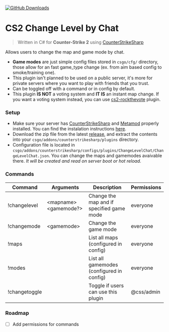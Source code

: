 [![GitHub Downloads](https://img.shields.io/github/downloads/Kamiloo13/CS2_ChangeLevelChat/total.svg?style=flat-square&label=Downloads)](https://github.com/Kamiloo13/CS2_ChangeLevelChat/releases/latest)

# CS2 Change Level by Chat
> Written in C# for **Counter-Strike 2** using [CounterStrikeSharp](https://github.com/roflmuffin/CounterStrikeSharp)

Allows users to change the map and game mode by chat. 
- **Game modes** are just simple config files stored in `csgo/cfg/` directory, those allow for an fast game_type change (ex. from aim based config to smoke/training one).
- This plugin isn't planned to be used on a public server, it's more for private servers where you want to play with friends that you trust. 
- Can be toggled off with a command or in config by default.
- This plugin **IS NOT** a voting system and **IT IS** an instant map change. If you want a voting system instead, you can use [cs2-rockthevote](https://github.com/abnerfs/cs2-rockthevote) plugin.

### Setup
* Make sure your server has [CounterStrikeSharp](https://github.com/roflmuffin/CounterStrikeSharp) and [Metamod](https://www.sourcemm.net/downloads.php/?branch=master) properly installed. You can find the instalation instructions [here](https://docs.cssharp.dev/docs/guides/getting-started.html).
* Download the zip file from the latest [release](https://github.com/Kamiloo13/CS2_ChangeLevelChat/releases), and extract the contents into your `csgo/addons/counterstrikesharp/plugins` directory.
* Configuration file is located in `csgo/addons/counterstrikesharp/configs/plugins/ChangeLevelChat/ChangeLevelChat.json`. You can change the maps and gamemodes avaivable there. *It will be created and read on server boot or hot reload*.


### Commands
| Command         | Arguments                         | Description                                                          | Permissions |
|-----------------|-----------------------------------|----------------------------------------------------------------------|-------------|
| !changelevel    | \<mapname\> \<gamemode?\>         | Change the map and if specified game mode                            | everyone    |
| !changemode     | \<gamemode>                       | Change the game mode                                                 | everyone    |
| !maps           |                                   | List all maps (configured in config)                                 | everyone    |
| !modes          |                                   | List all gamemodes (configured in config)                            | everyone    |
| !changetoggle   |                                   | Toggle if users can use this plugin                                  | @css/admin  |

### Roadmap
- [ ] Add permissions for commands
